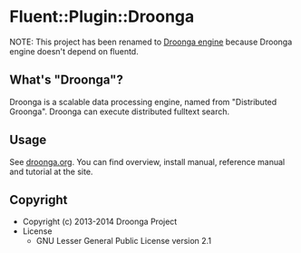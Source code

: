 # Fluent::Plugin::Droonga

NOTE: This project has been renamed to
[Droonga engine](https://github.com/droonga/droonga-engine) because
Droonga engine doesn't depend on fluentd.

## What's "Droonga"?

Droonga is a scalable data processing engine, named from "Distributed
Groonga". Droonga can execute distributed fulltext search.

## Usage

See [droonga.org](http://droonga.org/). You can find overview, install
manual, reference manual and tutorial at the site.

## Copyright

* Copyright (c) 2013-2014 Droonga Project
* License
  * GNU Lesser General Public License version 2.1
